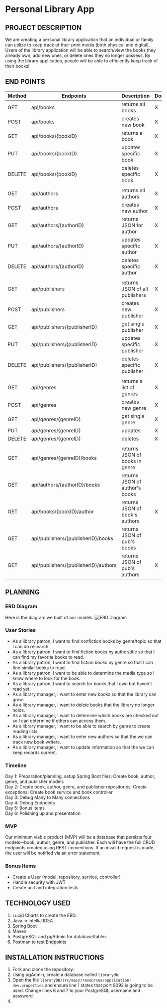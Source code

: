 # Personal Library App

## PROJECT DESCRIPTION

We are creating a personal library application that an individual or family can utilize to keep track of their print
media (both physical and digital). Users of the library application will be able to search/view the books they already
own, add new ones, or delete ones they no longer possess. By using the library application, people will be able to
efficiently keep track of their books!

## END POINTS

| Method |Endpoints                           | Description                    | Done |
|--------|------------------------------------|--------------------------------|------|
| GET    |api/books                           | returns all books              | X    |
| POST   |api/books                           | creates new book               | X    |
| GET    |api/books/{bookID}                  | returns a book                 | X    |
| PUT    |api/books/{bookID}                  | updates specific book          | X    |
| DELETE |api/books/{bookID}                  | deletes specific book          | X    |
|        |                                    |                                ||
| GET    |api/authors                         | returns all authors            | X    |
| POST   |api/authors                         | creates new author             | X    |
| GET    |api/authors/{authorID}                 | returns JSON for author        | X    |
| PUT    |api/authors/{authorID}              | updates specific author        | X    |
| DELETE |api/authors/{authorID}              | deletes specific author        | X    |
|        |                                    |                                ||  
| GET    |api/publishers                      | returns JSON of all publishers | X    |
| POST   |api/publishers                         | creates new publisher          | X    |
| GET    |api/publishers/{publisherID}        | get single publisher           | X    |
| PUT    |api/publishers/{publisherID}        | updates specific publisher     | X    |
| DELETE |api/publishers/{publisherID}        | deletes specific publisher     | X    |
|        |                                    |                                ||
| GET    |api/genres                             | returns a list of genres       | X    |
| POST   |api/genres                             | creates new genre              | X    |
| GET    |api/genres/{genreID}                 | get single genre               | X    |
| PUT    |api/genres/{genreID}                 | updates                        | X    |
| DELETE |api/genres/{genreID}                 | deletes                        | X    |
|        |                                    |                                ||
| GET    |api/genres/{genreID}/books             | returns JSON of books in genre ||
| GET    |api/authors/{authorID}/books        | returns JSON of author's books ||
| GET    |api/books/{bookID}/author             | returns JSON of book's authors | X    |
| GET    |api/publishers/{publisherID}/books  | returns JSON of pub's books    ||
| GET    |api/publishers/{publisherID}/authors| returns JSON of pub's authors  | X    |

## PLANNING

### ERD Diagram
Here is the diagram we built of our models.
![ERD Diagram](https://user-images.githubusercontent.com/79819338/148406873-2b707cb8-9c64-4029-a1c6-ea8f6001adac.png)

### User Stories

- As a library patron, I want to find nonfiction books by genre/topic so that I can do research.
- As a library patron, I want to find fiction books by author/title so that I can find my favorite books to read.
- As a library patron, I want to find fiction books by genre so that I can find similar books to read.
- As a library patron, I want to be able to determine the media type so I know where to look for the book.
- As a library patron, I want to search for books that I own but haven't read yet.
- As a library manager, I want to enter new books so that the library can grow.
- As a library manager, I want to delete books that the library no longer holds.
- As a library manager, I want to determine which books are checked out so I can determine if others can access them.
- As a library manager, I want to be able to search by genre to create reading lists.
- As a library manager, I want to enter new authors so that the we can track new book writers.
- As a library manager, I want to update information so that the we can keep records current.

### Timeline
Day 1: Preparation/planning, setup Spring Boot files; Create book, author, genre, and publisher models <br>
Day 2: Create book, author, genre, and publisher repositories; Create exceptions; Create book service and book controller <br>
Day 3: Debug Many to Many connections <br>
Day 4: Debug Endpoints <br>
Day 5: Bonus items <br>
Day 6: Polishing up and presentation

### MVP
Our minimum viable product (MVP) will be a database that persists four models--book, author, genre, and publisher. Each will have the full CRUD endpoints created using REST conventions. If an invalid request is made, the user will be notified via an error statement.

### Bonus Items
- Create a User (model, repository, service, controller)
- Handle security with JWT
- Create unit and integration tests

## TECHNOLOGY USED
1. Lucid Charts to create the ERD.
2. Java in IntelliJ IDEA
3. Spring Boot
4. Maven
5. PostgreSQL and pgAdmin for database/tables
6. Postman to test Endpoints

## INSTALLATION INSTRUCTIONS
1. Fork and clone the repository.
2. Using pgAdmin, create a database called ```librarydb```.
3. Open the file ```libraryDB/src/main/resources/application-dev.properties``` and ensure line 1 states that port 9092 is going to be used. Change lines 6 and 7 to your PostgreSQL username and password. 
4. 


